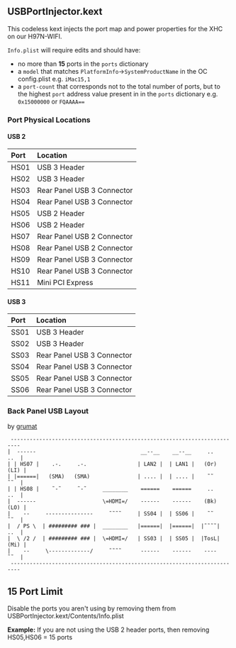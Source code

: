 ## USBPortInjector.kext

This codeless kext injects the port map and power properties for the XHC on our H97N-WIFI.

```Info.plist``` will require edits and should have:
* no more than **15** ports in the ```ports``` dictionary
* a ```model``` that matches ```PlatformInfo```&#8594;```SystemProductName```  in the OC config.plist e.g. ```iMac15,1```
* a ```port-count``` that corresponds not to the total number of ports, but to the highest ```port``` address value present in in the ```ports``` dictionary e.g. ```0x15000000``` or ```FQAAAA==```

### Port Physical Locations

#### USB 2

| Port | Location                   |
|:-----|:---------------------------|
| HS01 | USB 3 Header               |
| HS02 | USB 3 Header               |
| HS03 | Rear Panel USB 3 Connector |
| HS04 | Rear Panel USB 3 Connector |
| HS05 | USB 2 Header               |
| HS06 | USB 2 Header               |
| HS07 | Rear Panel USB 2 Connector |
| HS08 | Rear Panel USB 2 Connector |
| HS09 | Rear Panel USB 3 Connector |
| HS10 | Rear Panel USB 3 Connector |
| HS11 | Mini PCI Express           |

#### USB 3

| Port | Location                   |
|:-----|:---------------------------|
| SS01 | USB 3 Header               |
| SS02 | USB 3 Header               |
| SS03 | Rear Panel USB 3 Connector |
| SS04 | Rear Panel USB 3 Connector |
| SS05 | Rear Panel USB 3 Connector |
| SS06 | Rear Panel USB 3 Connector |

### Back Panel USB Layout

by [grumat](https://github.com/grumat)

```
 -------------------------------------------------------------------------
|  ------                                 __--__    __--__     ..     ..  |
| | HS07 |    .-.     .-.                | LAN2 |  | LAN1 |   (Or)   (LI) |
| |======|   (SMA)   (SMA)               | .... |  | .... |    ˜˜     ˜˜  |
| | HS08 |    ˜-˜     ˜-˜     ________    ======    ======     ..     ..  |
|  ------                     \=HDMI=/    ------    ------    (Bk)   (LO) |
|    --     ---------------     ˜˜˜˜     | SS04 |  | SS06 |    ˜˜     ˜˜  |
|  / PS \  | ######### ### |  ________   |======|  |======|  |˜˜˜˜|   ..  |
|  \ /2 /  | ######### ### |  \=HDMI=/   | SS03 |  | SS05 |  |TosL|  (Mi) |
|    --     \-------------/     ˜˜˜˜      ------    ------    ----    ˜˜  |
 -------------------------------------------------------------------------
 ```

## 15 Port Limit

Disable the ports you aren't using by removing them from USBPortInjector.kext/Contents/Info.plist

**Example:** If you are not using the USB 2 header ports, then removing HS05,HS06 = 15 ports

